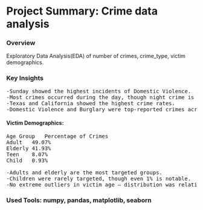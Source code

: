 # Project Summary: Crime data analysis

### Overview
Exploratory Data Analysis(EDA) of number of crimes, crime_type, victim demographics.

### Key Insights
<pre>
-Sunday showed the highest incidents of Domestic Violence.
-Most crimes occurred during the day, though night crime is still significant.
-Texas and California showed the highest crime rates.
-Domestic Violence and Burglary were top-reported crimes across most cities.
</pre>
#### Victim Demographics:
<pre>
Age Group	Percentage of Crimes
Adult	49.07%
Elderly	41.93%
Teen	8.07%
Child	0.93%

-Adults and elderly are the most targeted groups.
-Children were rarely targeted, though even 1% is notable.
-No extreme outliers in victim age — distribution was relatively uniform.
</pre>
### Used Tools: numpy, pandas, matplotlib, seaborn

